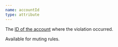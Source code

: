 ```yaml
---
name: accountId
type: attribute
---
```


The [ID of the account](/docs/accounts/install-new-relic/account-setup/account-id/) where the violation occurred.

Available for muting rules.